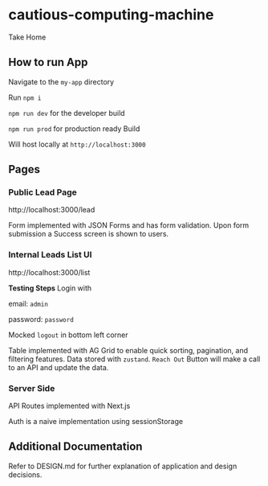 # cautious-computing-machine

Take Home

## How to run App

Navigate to the `my-app` directory

Run `npm i`

`npm run dev` for the developer build

`npm run prod` for production ready Build

Will host locally at `http://localhost:3000`

## Pages

### Public Lead Page

http://localhost:3000/lead

Form implemented with JSON Forms and has form validation. Upon form submission a Success screen is shown to users.

### Internal Leads List UI

http://localhost:3000/list

**Testing Steps**
Login with

email: `admin`

password: `password`

Mocked `logout` in bottom left corner

Table implemented with AG Grid to enable quick sorting, pagination, and filtering features. Data stored with `zustand`. `Reach Out` Button will make a call to an API and update the data.

### Server Side

API Routes implemented with Next.js

Auth is a naive implementation using sessionStorage

## Additional Documentation

Refer to DESIGN.md for further explanation of application and design decisions.
